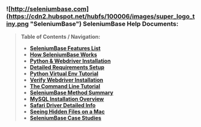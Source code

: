 ### ![http://seleniumbase.com](https://cdn2.hubspot.net/hubfs/100006/images/super_logo_tiny.png "SeleniumBase") SeleniumBase Help Documents:

> **Table of Contents / Navigation:**
> - [**SeleniumBase Features List**](https://github.com/seleniumbase/SeleniumBase/blob/master/help_docs/features_list.md)
> - [**How SeleniumBase Works**](https://github.com/seleniumbase/SeleniumBase/blob/master/help_docs/how_it_works.md)
> - [**Python & Webdriver Installation**](https://github.com/seleniumbase/SeleniumBase/blob/master/help_docs/before_installation.md)
> - [**Detailed Requirements Setup**](https://github.com/seleniumbase/SeleniumBase/blob/master/help_docs/requirements_installation.md)
> - [**Python Virtual Env Tutorial**](https://github.com/seleniumbase/SeleniumBase/blob/master/help_docs/virtualenv_instructions.md)
> - [**Verify Webdriver Installation**](https://github.com/seleniumbase/SeleniumBase/blob/master/help_docs/verify_webdriver.md)
> - [**The Command Line Tutorial**](https://github.com/seleniumbase/SeleniumBase/blob/master/help_docs/command_line.md)
> - [**SeleniumBase Method Summary**](https://github.com/seleniumbase/SeleniumBase/blob/master/help_docs/method_summary.md)
> - [**MySQL Installation Overview**](https://github.com/seleniumbase/SeleniumBase/blob/master/help_docs/mysql_installation.md)
> - [**Safari Driver Detailed Info**](https://github.com/seleniumbase/SeleniumBase/blob/master/help_docs/using_safari_driver.md)
> - [**Seeing Hidden Files on a Mac**](https://github.com/seleniumbase/SeleniumBase/blob/master/help_docs/hidden_files_info.md)
> - [**SeleniumBase Case Studies**](https://github.com/seleniumbase/SeleniumBase/blob/master/help_docs/happy_customers.md)
